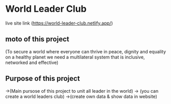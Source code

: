 # World Leader Club

live site link (https://world-leader-club.netlify.app/)

## moto of this project
(To secure a world where everyone can thrive in peace, dignity and equality on a healthy planet we need a multilateral system that is inclusive, networked and effective)

## Purpose of this project
  ->(Main pursose of this project to unit all leader in the world)
  -> (you can create a world leaders club)
  ->(create own data & show data in website)
  
  

